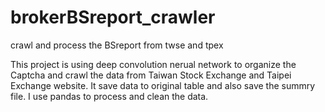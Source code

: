 # brokerBSreport_crawler
crawl and process the BSreport from twse and tpex

This project is using deep convolution nerual network to organize the Captcha and crawl the data from Taiwan Stock Exchange and Taipei Exchange website.
It save data to original table and also save the summry file. I use pandas to process and clean the data.
